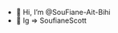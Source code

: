- 👋 Hi, I’m @SouFiane-Ait-Bihi
- 👋 Ig => SoufianeScott
  


<!---
SouFiane-Ait-Bihi/SouFiane-Ait-Bihi is a ✨ special ✨ repository because its `README.md` (this file) appears on your GitHub profile.
You can click the Preview link to take a look at your changes.
--->

